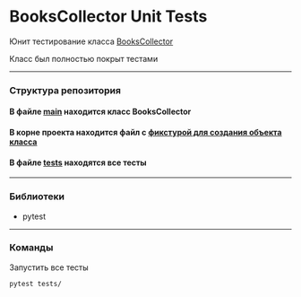 # BooksCollector Unit Tests
Юнит тестирование класса [BooksCollector](main.py)

Класс был полностью покрыт тестами

---
### Структура репозитория

#### В файле [main](main.py) находится класс BooksCollector

#### В корне проекта находится файл с [фикстурой для создания объекта класса](conftest.py)

#### В файле [tests](tests.py) находятся все тесты

---
### Библиотеки
- pytest
---
### Команды
Запустить все тесты
```shell
pytest tests/
```
